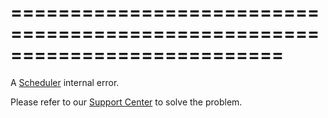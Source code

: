<!--**
/*-------------------------------------------
    Auto-generated file. Do not modify.
-------------------------------------------

**-->
===========================================================================
===========================================================================

<!--shortDescription-->
A [Scheduler](/Documentation/ApiReference/UI_Widgets/dxScheduler/) internal error.
<!--/shortDescription-->

<!--fullDescription-->
Please refer to our [Support Center](https://www.devexpress.com/Support/Center/) to solve the problem.
<!--/fullDescription-->